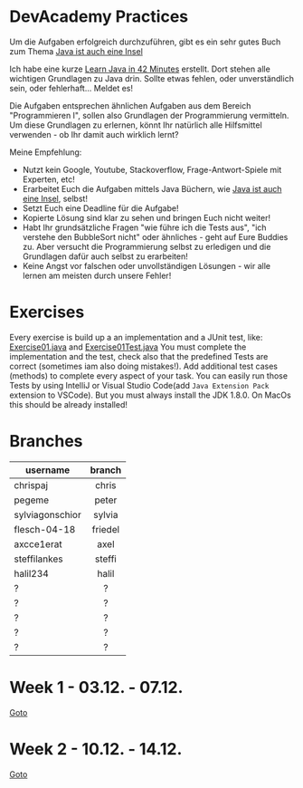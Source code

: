 # DevAcademy Practices
Um die Aufgaben erfolgreich durchzuführen, gibt es ein sehr gutes Buch zum Thema [Java ist auch eine Insel](http://openbook.rheinwerk-verlag.de/javainsel/)

Ich habe eine kurze [Learn Java in 42 Minutes](https://github.com/axelmotyka/adventcalendar/blob/master/LearnJavain42minutes.pdf) erstellt. Dort stehen alle wichtigen Grundlagen zu Java drin. Sollte etwas fehlen, oder unverständlich sein, oder fehlerhaft... Meldet es!

Die Aufgaben entsprechen ähnlichen Aufgaben aus dem Bereich "Programmieren I", sollen also Grundlagen der Programmierung vermitteln.
Um diese Grundlagen zu erlernen, könnt Ihr natürlich alle Hilfsmittel verwenden - ob Ihr damit auch wirklich lernt?

Meine Empfehlung:
* Nutzt kein Google, Youtube, Stackoverflow, Frage-Antwort-Spiele mit Experten, etc!
* Erarbeitet Euch die Aufgaben mittels Java Büchern, wie [Java ist auch eine Insel](http://openbook.rheinwerk-verlag.de/javainsel/), selbst!
* Setzt Euch eine Deadline für die Aufgabe!
* Kopierte Lösung sind klar zu sehen und bringen Euch nicht weiter!
* Habt Ihr grundsätzliche Fragen "wie führe ich die Tests aus", "ich verstehe den BubbleSort nicht" oder ähnliches - geht auf Eure Buddies zu. Aber versucht die Programmierung selbst zu erledigen und die Grundlagen dafür auch selbst zu erarbeiten!
* Keine Angst vor falschen oder unvollständigen Lösungen - wir alle lernen am meisten durch unsere Fehler!

# Exercises
Every exercise is build up a an implementation and a JUnit test, like:
[Exercise01.java](./src/main/java/week01/exercise01/Exercise01.java) and [Exercise01Test.java](./src/test/java/week01/exercise01/Exercise01Test.java)
You must complete the implementation and the test, check also that the predefined Tests are correct (sometimes iam also doing mistakes!).
Add additional test cases (methods) to complete every aspect of your task.
You can easily run those Tests by using IntelliJ or Visual Studio Code(add `Java Extension Pack` extension to VSCode). But you must always install the JDK 1.8.0. On MacOs this should be already installed!

# Branches
| username      |branch         |
| ------------- |:-------------:|
| chrispaj | chris|
| pegeme| peter |
| sylviagonschior | sylvia |
| flesch-04-18 | friedel |
| axcce1erat | axel |
| steffilankes| steffi |
| halil234 | halil |
| ? | ? |
| ? | ? |
| ? | ? |
| ? | ? |
| ? | ? |

# Week 1 - 03.12. - 07.12.
[Goto](./src/main/java/week01)

# Week 2 - 10.12. - 14.12.
[Goto](./src/main/java/week02)